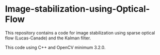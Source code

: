 # Image-stabilization-using-Optical-Flow

This repository contains a code for image stabilization using sparse optical flow (Lucas-Canade) and the Kalman filter.

This code using C++ and OpenCV minimum 3.2.0.
